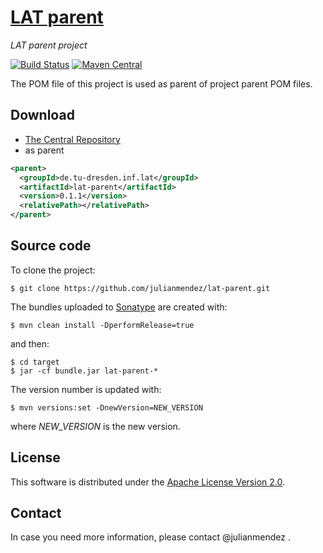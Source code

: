 # [LAT parent](https://julianmendez.github.io/lat-parent/)
*LAT parent project*

[![Build Status](https://travis-ci.org/julianmendez/lat-parent.png?branch=master)](https://travis-ci.org/julianmendez/lat-parent)
[![Maven Central](https://maven-badges.herokuapp.com/maven-central/de.tu-dresden.inf.lat/lat-parent/badge.svg)](https://search.maven.org/#search|ga|1|g%3A%22de.tu-dresden.inf.lat%22)


The POM file of this project is used as parent of project parent POM files.


## Download

* [The Central Repository](https://repo1.maven.org/maven2/de/tu-dresden/inf/lat/lat-parent/)
* as parent

```xml
<parent>
  <groupId>de.tu-dresden.inf.lat</groupId>
  <artifactId>lat-parent</artifactId>
  <version>0.1.1</version>
  <relativePath></relativePath>
</parent>
```


## Source code

To clone the project:

```
$ git clone https://github.com/julianmendez/lat-parent.git
```

The bundles uploaded to [Sonatype](https://oss.sonatype.org/) are created with:

```
$ mvn clean install -DperformRelease=true
```

and then:

```
$ cd target
$ jar -cf bundle.jar lat-parent-*
```

The version number is updated with:

```
$ mvn versions:set -DnewVersion=NEW_VERSION
```

where *NEW_VERSION* is the new version.


## License

This software is distributed under the [Apache License Version 2.0](https://www.apache.org/licenses/LICENSE-2.0.txt).


## Contact

In case you need more information, please contact @julianmendez .

